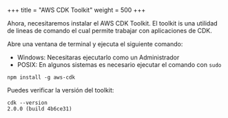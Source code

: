 +++
title = "AWS CDK Toolkit"
weight = 500
+++

Ahora, necesitaremos instalar el AWS CDK Toolkit. El toolkit is una utilidad de lineas de comando el cual permite trabajar con aplicaciones de CDK.

Abre una ventana de terminal y ejecuta el siguiente comando:

* Windows: Necesitaras ejecutarlo como un Administrador
* POSIX: En algunos sistemas es necesario ejecutar el comando con `sudo`

```
npm install -g aws-cdk
```

Puedes verificar la versión del toolkit:

```
cdk --version
2.0.0 (build 4b6ce31)
```